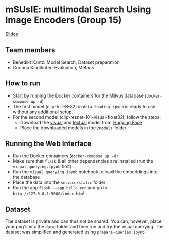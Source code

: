 # mSUsIE: multimodal Search Using Image Encoders (Group 15)

[Slides](presentation.pdf)

## Team members
- Benedikt Kantz: Model Search, Dataset preparation 
- Corinna Kindlhofer: Evaluation, Metrics

## How to run
- Start by running the Docker containers for the Milvus database (`docker-compose up -d`)
- The first model (clip-ViT-B-32) in `data_loading.ipynb` is ready to use without any additional setup.
- For the second model (clip-resnet-101-visual-float32), follow the steps:
  - Download the [visual](https://huggingface.co/mlunar/clip-variants/blob/main/models/clip-resnet-101-visual-float32.onnx) and [textual](https://huggingface.co/mlunar/clip-variants/blob/main/models/clip-resnet-101-textual-float32.onnx) model from [Hugging Face](https://huggingface.co/mlunar/clip-variants/tree/main/models)
  - Place the downloaded models in the `/models` folder

## Running the Web Interface

- Run the Docker containers (`docker-compose up -d`)
- Make sure that `flask` & all other dependencies are installed (run the `visual_querying.ipynb` first)
- Run the `visual_querying.ipynb` notebook to load the embeddings into the database
- Place the data into the `service/static` folder
- Run the app `flask --app hello run` and go to `http://127.0.0.1:5000/index.html`


## Dataset

The dataset is private and can thus not be shared. You can, however, place your png's into the `data`-folder and then run and try the visual querying. The dataset was simplified and generated using `prepare-queries.ipynb`